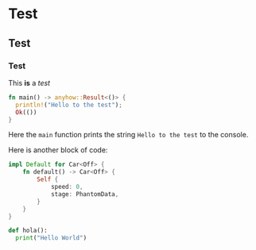 # Test

## Test 

### Test 

This **is** a *test*


```rust 
fn main() -> anyhow::Result<()> {
  println!("Hello to the test");
  Ok(())
}
```

Here the `main` function prints the string `Hello to the test` to the console.

Here is another block of code:

```rust
impl Default for Car<Off> {
    fn default() -> Car<Off> {
        Self {
            speed: 0,
            stage: PhantomData,
        }
    }
}
```

```python
def hola():
  print("Hello World")
```
